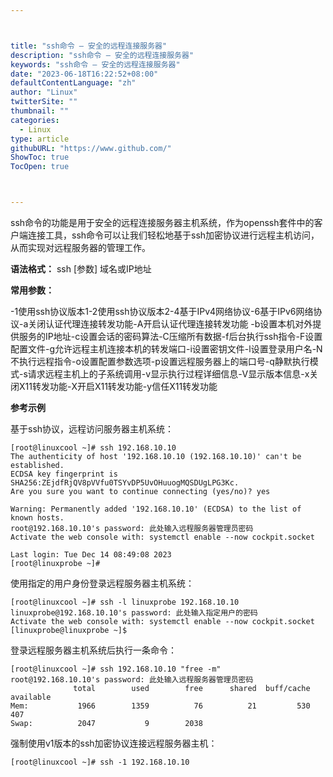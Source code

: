 ```yaml
---



title: "ssh命令 – 安全的远程连接服务器"
description: "ssh命令 – 安全的远程连接服务器"
keywords: "ssh命令 – 安全的远程连接服务器"
date: "2023-06-18T16:22:52+08:00"
defaultContentLanguage: "zh"
author: "Linux"
twitterSite: ""
thumbnail: ""
categories:
  - Linux
type: article
githubURL: "https://www.github.com/"
ShowToc: true
TocOpen: true



---
```


ssh命令的功能是用于安全的远程连接服务器主机系统，作为openssh套件中的客户端连接工具，ssh命令可以让我们轻松地基于ssh加密协议进行远程主机访问，从而实现对远程服务器的管理工作。

**语法格式：** ssh [参数] 域名或IP地址

**常用参数：**

-1使用ssh协议版本1-2使用ssh协议版本2-4基于IPv4网络协议-6基于IPv6网络协议-a关闭认证代理连接转发功能-A开启认证代理连接转发功能 -b设置本机对外提供服务的IP地址-c设置会话的密码算法-C压缩所有数据-f后台执行ssh指令-F设置配置文件-g允许远程主机连接本机的转发端口-i设置密钥文件-l设置登录用户名-N不执行远程指令-o设置配置参数选项-p设置远程服务器上的端口号-q静默执行模式-s请求远程主机上的子系统调用-v显示执行过程详细信息-V显示版本信息-x关闭X11转发功能-X开启X11转发功能-y信任X11转发功能

**参考示例**

基于ssh协议，远程访问服务器主机系统：

```
[root@linuxcool ~]# ssh 192.168.10.10
The authenticity of host '192.168.10.10 (192.168.10.10)' can't be established.
ECDSA key fingerprint is SHA256:ZEjdfRjQV8pVVfu0TSYvDP5UvOHuuogMQSDUgLPG3Kc.
Are you sure you want to continue connecting (yes/no)? yes

Warning: Permanently added '192.168.10.10' (ECDSA) to the list of known hosts.
root@192.168.10.10's password: 此处输入远程服务器管理员密码
Activate the web console with: systemctl enable --now cockpit.socket

Last login: Tue Dec 14 08:49:08 2023
[root@linuxprobe ~]#
```

使用指定的用户身份登录远程服务器主机系统：

```
[root@linuxcool ~]# ssh -l linuxprobe 192.168.10.10
linuxprobe@192.168.10.10's password: 此处输入指定用户的密码
Activate the web console with: systemctl enable --now cockpit.socket
[linuxprobe@linuxprobe ~]$
```

登录远程服务器主机系统后执行一条命令：

```
[root@linuxcool ~]# ssh 192.168.10.10 "free -m"
root@192.168.10.10's password: 此处输入远程服务器管理员密码
              total        used        free      shared  buff/cache   available
Mem:           1966        1359          76          21         530         407
Swap:          2047           9        2038
```

强制使用v1版本的ssh加密协议连接远程服务器主机：

```
[root@linuxcool ~]# ssh -1 192.168.10.10
```